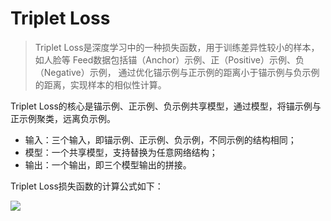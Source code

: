 # Triplet Loss

> Triplet Loss是深度学习中的一种损失函数，用于训练差异性较小的样本，如人脸等
> Feed数据包括锚（Anchor）示例、正（Positive）示例、负（Negative）示例，
> 通过优化锚示例与正示例的距离小于锚示例与负示例的距离，实现样本的相似性计算。

Triplet Loss的核心是锚示例、正示例、负示例共享模型，通过模型，将锚示例与正示例聚类，远离负示例。

- 输入：三个输入，即锚示例、正示例、负示例，不同示例的结构相同；
- 模型：一个共享模型，支持替换为任意网络结构；
- 输出：一个输出，即三个模型输出的拼接。

Triplet Loss损失函数的计算公式如下：

<img src="http://latex.codecogs.com/gif.latex?\frac{\partial J}{\partial \theta_k^{(j)}}=\sum_{i:r(i,j)=1}{\big((\theta^{(j)})^Tx^{(i)}-y^{(i,j)}\big)x_k^{(i)}}+\lambda \theta_k^{(j)}" />

